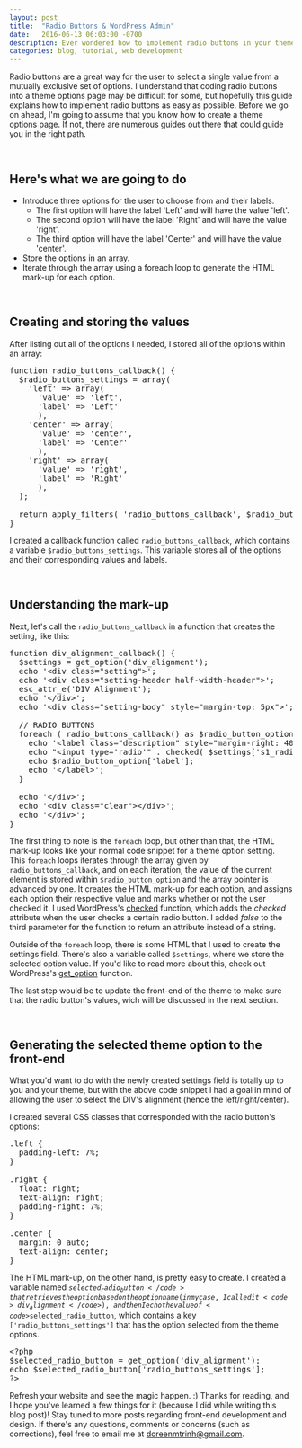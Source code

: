 ```yaml
---
layout: post
title:  "Radio Buttons & WordPress Admin"
date:   2016-06-13 06:03:00 -0700
description: Ever wondered how to implement radio buttons in your theme options page?
categories: blog, tutorial, web development
---
```


<!-- old:
title:  "Using radio buttons in WordPress theme options."
description: Ever wondered how to implement radio buttons in your theme options page? -->

Radio buttons are a great way for the user to select a single value from a mutually exclusive set of options. I understand that coding radio buttons into a theme options page may be difficult for some, but hopefully this guide explains how to implement radio buttons as easy as possible. Before we go on ahead, I'm going to assume that you know how to create a theme options page. If not, there are numerous guides out there that could guide you in the right path.

<h2 style="padding-top:30px;">Here's what we are going to do</h2>
<ul><li>Introduce three options for the user to choose from and their labels.
  <ul><li>The first option will have the label 'Left' and will have the value 'left'.</li>
  <li>The second option will have the label 'Right' and will have the value 'right'.</li>
  <li>The third option will have the label 'Center' and will have the value 'center'.</li></ul></li>
<li>Store the options in an array.</li>
<li>Iterate through the array using a foreach loop to generate the HTML mark-up for each option.</li>
</ul>


<h2 style="padding-top:30px;">Creating and storing the values</h2>
After listing out all of the options I needed, I stored all of the options within an array:

<pre>
function radio_buttons_callback() {
  $radio_buttons_settings = array(
    'left' => array(
      'value' => 'left',
      'label' => 'Left'
      ),
    'center' => array(
      'value' => 'center',
      'label' => 'Center'
      ),
    'right' => array(
      'value' => 'right',
      'label' => 'Right'
      ),
  );

  return apply_filters( 'radio_buttons_callback', $radio_buttons_settings );
}
</pre>

I created a callback function called <code>radio_buttons_callback</code>, which contains a variable <code>$radio_buttons_settings</code>. This variable stores all of the options and their corresponding values and labels.

<h2 style="padding-top:30px;">Understanding the mark-up</h2>
Next, let's call the <code>radio_buttons_callback</code> in a function that creates the setting, like this:

<pre>
function div_alignment_callback() {
  $settings = get_option('div_alignment');
  echo '&lt;div class="setting"&gt;';
  echo '&lt;div class="setting-header half-width-header"&gt;';
  esc_attr_e('DIV Alignment');
  echo '&lt;/div&gt;';
  echo '&lt;div class="setting-body" style="margin-top: 5px"&gt;';

  // RADIO BUTTONS
  foreach ( radio_buttons_callback() as $radio_button_option ) {
    echo '&lt;label class="description" style="margin-right: 40px"&gt;';
    echo "&lt;input type='radio'" . checked( $settings['s1_radio_buttons_settings'], $radio_button_option['value'], false ) . " name='div_alignment' value='" . esc_attr( $radio_button_option['value'] ) . "'/&gt;";
    echo $radio_button_option['label'];
    echo '&lt;/label&gt;';
  }

  echo '&lt;/div&gt;';
  echo '&lt;div class="clear">&lt;/div&gt;';
  echo '&lt;/div&gt;';
}
</pre>

The first thing to note is the <code>foreach</code> loop, but other than that, the HTML mark-up looks like your normal code snippet for a theme option setting. This <code>foreach</code> loops iterates through the array given by <code>radio_buttons_callback</code>, and on each iteration, the value of the current element is stored within <code>$radio_button_option</code> and the array pointer is advanced by one. It creates the HTML mark-up for each option, and assigns each option their respective value and marks whether or not the user checked it. I used WordPress's [checked][checked-function] function, which adds the <i>checked</i> attribute when the user checks a certain radio button. I added <i>false</i> to the third parameter for the function to return an attribute instead of a string.

Outside of the <code>foreach</code> loop, there is some HTML that I used to create the settings field. There's also a variable called <code>$settings</code>, where we store the selected option value. If you'd like to read more about this, check out WordPress's [get_option][get_option-function] function.

The last step would be to update the front-end of the theme to make sure that the radio button's values, wich will be discussed in the next section.

<h2 style="padding-top:30px;">Generating the selected theme option to the front-end</h2>
What you'd want to do with the newly created settings field is totally up to you and your theme, but with the above code snippet I had a goal in mind of allowing the user to select the DIV's alignment (hence the left/right/center).

I created several CSS classes that corresponded with the radio button's options:

<pre>
.left {
  padding-left: 7%;
}

.right {
  float: right;
  text-align: right;
  padding-right: 7%;
}

.center {
  margin: 0 auto;
  text-align: center;
}
</pre>

The HTML mark-up, on the other hand, is pretty easy to create. I created a variable named <code>$selected_radio_button</code> that retrieves the option based on the option name (in my case, I called it <code>div_alignment</code>), and then I echo the value of <code>$selected_radio_button</code>, which contains a key <code>['radio_buttons_settings']</code> that has the option selected from the theme options.

<pre>
&lt;?php
$selected_radio_button = get_option('div_alignment');
echo $selected_radio_button['radio_buttons_settings'];
?&gt;
</pre>

Refresh your website and see the magic happen. :) Thanks for reading, and I hope you've learned a few things for it (because I did while writing this blog post)! Stay tuned to more posts regarding front-end development and design. If there's any questions, comments or concerns (such as corrections), feel free to email me at <a href="mailto:doreenmtrinh@gmail.com">doreenmtrinh@gmail.com</a>.



[checked-function]:            https://codex.wordpress.org/Function_Reference/checked
[get_option-function]:         https://developer.wordpress.org/reference/functions/get_option/
